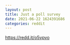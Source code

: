 ```yaml
--- 
layout: post 
title: Just a poll survey 
date: 2021-06-22 1624391686 
categories: reddit 
--- 
```

https://redd.it/o5vpvo